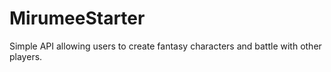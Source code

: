 # MirumeeStarter
Simple API allowing users to create fantasy characters and battle with other players.
